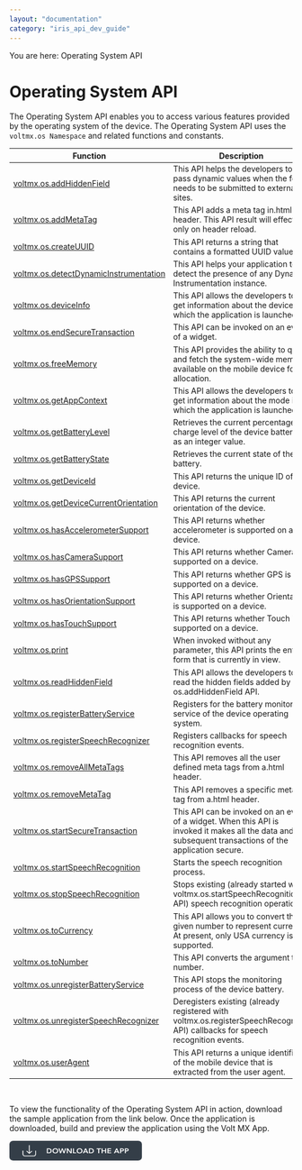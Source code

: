 ```yaml
---
layout: "documentation"
category: "iris_api_dev_guide"
---
```

                            

You are here: Operating System API

Operating System API
====================

The Operating System API enables you to access various features provided by the operating system of the device. The Operating System API uses the `voltmx.os Namespace` and related functions and constants.

  
| Function | Description |
| --- | --- |
| [voltmx.os.addHiddenField](voltmx.os_functions.html#os.addhi) | This API helps the developers to pass dynamic values when the form needs to be submitted to external sites. |
| [voltmx.os.addMetaTag](voltmx.os_functions.html#voltmx.os.9) | This API adds a meta tag in.html header. This API result will effect only on header reload. |
| [voltmx.os.createUUID](voltmx.os_functions.html#createUUID) | This API returns a string that contains a formatted UUID value. |
| [voltmx.os.detectDynamicInstrumentation](voltmx.os_functions.html#detectDynamicInstrumentation) | This API helps your application to detect the presence of any Dynamic Instrumentation instance. |
| [voltmx.os.deviceInfo](voltmx.os_functions.html#deviceInfo) | This API allows the developers to get information about the device in which the application is launched. |
| [voltmx.os.endSecureTransaction](voltmx.os_functions.html#voltmx.os.8) | This API can be invoked on an event of a widget. |
| [voltmx.os.freeMemory](voltmx.os_functions.html#os.freem) | This API provides the ability to query and fetch the system-wide memory available on the mobile device for allocation. |
| [voltmx.os.getAppContext](voltmx.os_functions.html#voltmx) | This API allows the developers to get information about the mode in which the application is launched. |
| [voltmx.os.getBatteryLevel](voltmx.os_functions.html#getBatteryLevel) | Retrieves the current percentage charge level of the device battery, as an integer value. |
| [voltmx.os.getBatteryState](voltmx.os_functions.html#getBatteryState) | Retrieves the current state of the battery. |
| [voltmx.os.getDeviceId](voltmx.os_functions.html#getDeviceId) | This API returns the unique ID of a device. |
| [voltmx.os.getDeviceCurrentOrientation](voltmx.os_functions.html#voltmx.app) | This API returns the current orientation of the device. |
| [voltmx.os.hasAccelerometerSupport](voltmx.os_functions.html#os.platf10) | This API returns whether accelerometer is supported on a device. |
| [voltmx.os.hasCameraSupport](voltmx.os_functions.html#CameraSupport) | This API returns whether Camera is supported on a device. |
| [voltmx.os.hasGPSSupport](voltmx.os_functions.html#voltmx.os.6) | This API returns whether GPS is supported on a device. |
| [voltmx.os.hasOrientationSupport](voltmx.os_functions.html#voltmx.os.2) | This API returns whether Orientation is supported on a device. |
| [voltmx.os.hasTouchSupport](voltmx.os_functions.html#voltmx.os.4) | This API returns whether Touch is supported on a device. |
| [voltmx.os.print](voltmx.os_functions.html#voltmx.os.print) | When invoked without any parameter, this API prints the entire form that is currently in view. |
| [voltmx.os.readHiddenField](voltmx.os_functions.html#os.readh) | This API allows the developers to read the hidden fields added by the os.addHiddenField API. |
| [voltmx.os.registerBatteryService](voltmx.os_functions.html#registerBatteryService) | Registers for the battery monitoring service of the device operating system. |
| [voltmx.os.registerSpeechRecognizer](voltmx.os_functions.html#regSpeech) | Registers callbacks for speech recognition events. |
| [voltmx.os.removeAllMetaTags](voltmx.os_functions.html#voltmx.os.11) | This API removes all the user defined meta tags from a.html header. |
| [voltmx.os.removeMetaTag](voltmx.os_functions.html#voltmx.os.10) | This API removes a specific meta tag from a.html header. |
| [voltmx.os.startSecureTransaction](voltmx.os_functions.html#voltmx.os.7) | This API can be invoked on an event of a widget. When this API is invoked it makes all the data and subsequent transactions of the application secure. |
| [voltmx.os.startSpeechRecognition](voltmx.os_functions.html#startSpeechRecog) | Starts the speech recognition process. |
| [voltmx.os.stopSpeechRecognition](voltmx.os_functions.html#stopSpeechRecog) | Stops existing (already started with voltmx.os.startSpeechRecognition API) speech recognition operations. |
| [voltmx.os.toCurrency](voltmx.os_functions.html#voltmx.os.5) | This API allows you to convert the given number to represent currency. At present, only USA currency is supported. |
| [voltmx.os.toNumber](voltmx.os_functions.html#os.tonum) | This API converts the argument to a number. |
| [voltmx.os.unregisterBatteryService](voltmx.os_functions.html#unregisterBatteryService) | This API stops the monitoring process of the device battery. |
| [voltmx.os.unregisterSpeechRecognizer](voltmx.os_functions.html#unregSpeech) | Deregisters existing (already registered with voltmx.os.registerSpeechRecognizer API) callbacks for speech recognition events. |
| [voltmx.os.userAgent](voltmx.os_functions.html#os.usera) | This API returns a unique identifier of the mobile device that is extracted from the user agent. |

 

To view the functionality of the Operating System API in action, download the sample application from the link below. Once the application is downloaded, build and preview the application using the Volt MX App.  

[![](resources/images/download_button_08__002__236x35.png)](https://github.com/HCL-TECH-SOFTWARE/volt-mx-samples/tree/main/OperatingSystemAPI)

